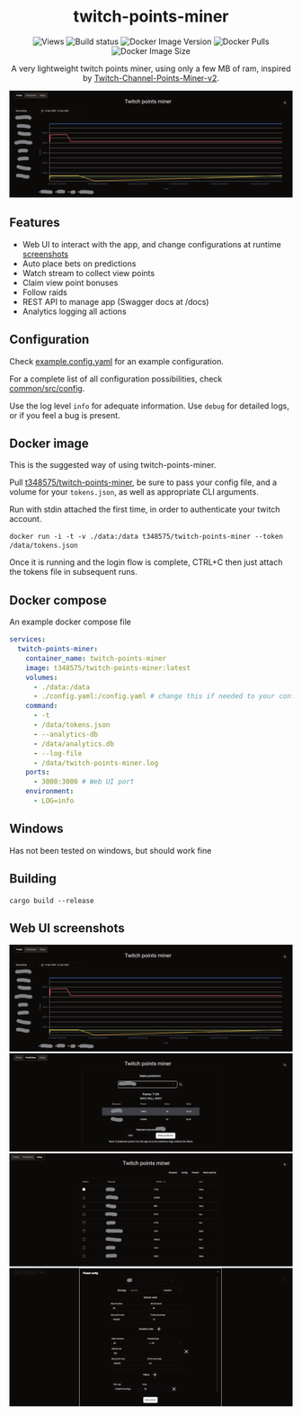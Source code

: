 <h1 align="center">twitch-points-miner</h1>
<p align="center">
  <img alt="Views" src="https://lambda.348575.xyz/repo-view-counter?repo=twitch-points-miner"/>
  <img alt="Build status" src="https://github.com/t348575/twitch-points-miner/actions/workflows/rust.yml/badge.svg"/>
  <img alt="Docker Image Version" src="https://img.shields.io/docker/v/t348575/twitch-points-miner"/>
  <img alt="Docker Pulls" src="https://img.shields.io/docker/pulls/t348575/twitch-points-miner"/>
  <img alt="Docker Image Size" src="https://img.shields.io/docker/image-size/t348575/twitch-points-miner"/>
</p>


<p align="center">
  A very lightweight twitch points miner, using only a few MB of ram, inspired by <a href="https://github.com/rdavydov/Twitch-Channel-Points-Miner-v2">Twitch-Channel-Points-Miner-v2</a>.
</p>

![Landing page](assets/tpm-ui-landing.png "Web UI")

## Features
* Web UI to interact with the app, and change configurations at runtime [screenshots](#Web-UI-screenshots)
* Auto place bets on predictions
* Watch stream to collect view points
* Claim view point bonuses
* Follow raids
* REST API to manage app (Swagger docs at /docs)
* Analytics logging all actions

## Configuration
Check [example.config.yaml](example.config.yaml) for an example configuration.

For a complete list of all configuration possibilities, check [common/src/config](common/src/config).

Use the log level `info` for adequate information. Use `debug` for detailed logs, or if you feel a bug is present.

## Docker image
This is the suggested way of using twitch-points-miner.

Pull [t348575/twitch-points-miner](https://hub.docker.com/r/t348575/twitch-points-miner), be sure to pass your config file, and a volume for your `tokens.json`, as well as appropriate CLI arguments.

Run with stdin attached the first time, in order to authenticate your twitch account.
```
docker run -i -t -v ./data:/data t348575/twitch-points-miner --token /data/tokens.json
```
Once it is running and the login flow is complete, CTRL+C then just attach the tokens file in subsequent runs.

## Docker compose
An example docker compose file
```yaml
services:
  twitch-points-miner:
    container_name: twitch-points-miner
    image: t348575/twitch-points-miner:latest
    volumes:
      - ./data:/data
      - ./config.yaml:/config.yaml # change this if needed to your config file
    command:
      - -t
      - /data/tokens.json
      - --analytics-db
      - /data/analytics.db
      - --log-file
      - /data/twitch-points-miner.log
    ports:
      - 3000:3000 # Web UI port
    environment:
      - LOG=info
```

## Windows
Has not been tested on windows, but should work fine

## Building
```
cargo build --release
```

## Web UI screenshots
![Landing page](assets/tpm-ui-landing.png "Web UI")
![Place predictions](assets/tpm-ui-make-prediction.png "Place predictions manually")
![Setup page](assets/tpm-ui-setup.png "Setup page")
![Configuration editor](assets/tpm-ui-edit-config.png "Configuration editor")
